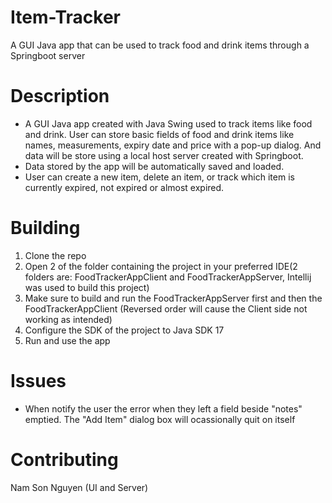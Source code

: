 # Item-Tracker
A GUI Java app that can be used to track food and drink items through a Springboot server

# Description
- A GUI Java app created with Java Swing used to track items like food and drink. User can store basic fields of food and drink items like names, measurements, expiry date and price with a pop-up dialog. And data will be store using a local host server created with Springboot.
- Data stored by the app will be automatically saved and loaded.
- User can create a new item, delete an item, or track which item is currently expired, not expired or almost expired. 

# Building
1) Clone the repo
2) Open 2 of the folder containing the project in your preferred IDE(2 folders are: FoodTrackerAppClient and FoodTrackerAppServer, Intellij was used to build this project)
3) Make sure to build and run the FoodTrackerAppServer first and then the FoodTrackerAppClient (Reversed order will cause the Client side not working as intended)
4) Configure the SDK of the project to Java SDK 17
5) Run and use the app

# Issues
- When notify the user the error when they left a field beside "notes" emptied. The "Add Item" dialog box will ocassionally quit on itself

# Contributing
Nam Son Nguyen (UI and Server)
